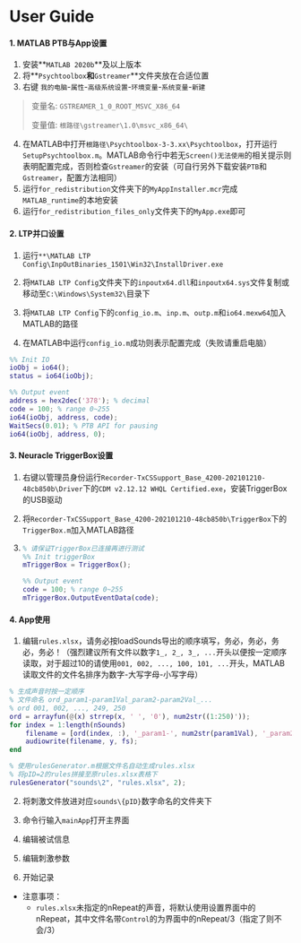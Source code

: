 # User Guide

#### 1. MATLAB PTB与App设置

1. 安装**`MATLAB 2020b`**及以上版本
2. 将**`Psychtoolbox`**和**`Gstreamer`**文件夹放在合适位置
3. 右键 `我的电脑`-`属性`-`高级系统设置`-`环境变量`-`系统变量`-`新建`

> 变量名: `GSTREAMER_1_0_ROOT_MSVC_X86_64`
>
> 变量值: `根路径\gstreamer\1.0\msvc_x86_64\`

4. 在MATLAB中打开`根路径\Psychtoolbox-3-3.xx\Psychtoolbox`，打开运行`SetupPsychtoolbox.m`。MATLAB命令行中若无`Screen()无法使用`的相关提示则表明配置完成，否则检查`Gstreamer`的安装（可自行另外下载安装`PTB`和`Gstreamer`，配置方法相同）
5. 运行`for_redistribution`文件夹下的`MyAppInstaller.mcr`完成`MATLAB_runtime`的本地安装
6. 运行`for_redistribution_files_only`文件夹下的`MyApp.exe`即可

#### 2. LTP并口设置

1. 运行`**\MATLAB LTP Config\InpOutBinaries_1501\Win32\InstallDriver.exe`

2. 将`MATLAB LTP Config`文件夹下的`inpoutx64.dll`和`inpoutx64.sys`文件复制或移动至`C:\Windows\System32\`目录下

3. 将`MATLAB LTP Config`下的`config_io.m`、`inp.m`、`outp.m`和`io64.mexw64`加入MATLAB的路径
4. 在MATLAB中运行`config_io.m`成功则表示配置完成（失败请重启电脑）

```matlab
%% Init IO
ioObj = io64();
status = io64(ioObj);

%% Output event
address = hex2dec('378'); % decimal
code = 100; % range 0~255
io64(ioObj, address, code);
WaitSecs(0.01); % PTB API for pausing
io64(ioObj, address, 0);
```

#### 3. Neuracle TriggerBox设置

1. 右键以管理员身份运行`Recorder-TxCSSupport_Base_4200-202101210-48cb850b\Driver`下的`CDM v2.12.12 WHQL Certified.exe`，安装TriggerBox的USB驱动

2. 将`Recorder-TxCSSupport_Base_4200-202101210-48cb850b\TriggerBox`下的`TriggerBox.m`加入MATLAB路径

3. ```matlab
   % 请保证TriggerBox已连接再进行测试
   %% Init triggerBox
   mTriggerBox = TriggerBox();
   
   %% Output event
   code = 100; % range 0~255
   mTriggerBox.OutputEventData(code);
   ```

#### 4. App使用

1. 编辑`rules.xlsx`，请务必按loadSounds导出的顺序填写，务必，务必，务必，务必！（强烈建议所有文件以数字`1_, 2_, 3_, ...`开头以便按一定顺序读取，对于超过10的请使用`001, 002, ..., 100, 101, ...`开头，MATLAB读取文件的文件名排序为数字-大写字母-小写字母）

```matlab
% 生成声音时按一定顺序
% 文件命名 ord_param1-param1Val_param2-param2Val_...
% ord 001, 002, ..., 249, 250
ord = arrayfun(@(x) strrep(x, ' ', '0'), num2str((1:250)'));
for index = 1:length(nSounds)
    filename = [ord(index, :), '_param1-', num2str(param1Val), '_param2', num2str(param2Val), '_', otherParamsNameValue, '.wav'];
    audiowrite(filename, y, fs);
end

% 使用rulesGenerator.m根据文件名自动生成rules.xlsx
% 将pID=2的rules拼接至原rules.xlsx表格下
rulesGenerator("sounds\2", "rules.xlsx", 2);
```

2. 将刺激文件放进对应`sounds\{pID}`数字命名的文件夹下

3. 命令行输入`mainApp`打开主界面

4. 编辑被试信息

5. 编辑刺激参数

6. 开始记录

- 注意事项：
  - `rules.xlsx`未指定的nRepeat的声音，将默认使用设置界面中的nRepeat，其中文件名带`Control`的为界面中的nRepeat/3（指定了则不会/3）
